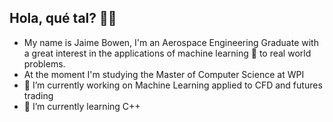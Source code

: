 ## Hola, qué tal? 👋👋 
- My name is Jaime Bowen, I'm an Aerospace Engineering Graduate with a great interest in the applications of machine learning 🤖  to real world problems.
- At the moment I'm studying the Master of Computer Science at WPI
- 🔭 I’m currently working on Machine Learning applied to CFD and futures trading
- 🌱 I’m currently learning C++
